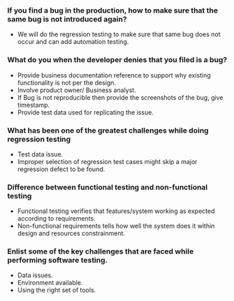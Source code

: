 ### If you find a bug in the production, how to make sure that the same bug is not introduced again?
- We will do the regression testing to make sure that same bug does not occur and can add automation testing.

### What do you when the developer denies that you filed is a bug?
- Provide business documentation reference to support why existing functionality is not per the design.
- Involve product owner/ Business analyst.
- If Bug is not reproducible then provide the screenshots of the bug, give timestamp.
- Provide test data used for replicating the issue.

### What has been one of the greatest challenges while doing regression testing
- Test data issue.
- Improper selection of regression test cases might skip a major regression defect to be found.

### Difference between functional testing and non-functional testing
- Functional testing verifies that features/system working as expected according to requirements.
- Non-functional requirements tells how well the system does it within design and resources constrainment.

### Enlist some of the key challenges that are faced while performing software testing.
- Data issues.
- Environment available.
- Using the right set of tools.

